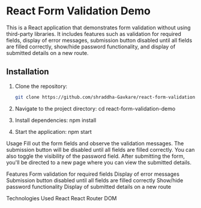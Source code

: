 # React Form Validation Demo

This is a React application that demonstrates form validation without using third-party libraries. It includes features such as validation for required fields, display of error messages, submission button disabled until all fields are filled correctly, show/hide password functionality, and display of submitted details on a new route.

## Installation

1. Clone the repository:
   ```bash
   git clone https://github.com/shraddha-Gavkare/react-form-validation-demo.git
   
2. Navigate to the project directory:
cd react-form-validation-demo

4. Install dependencies:
npm install

5. Start the application:
npm start

Usage
Fill out the form fields and observe the validation messages. 
The submission button will be disabled until all fields are filled correctly. 
You can also toggle the visibility of the password field. 
After submitting the form, you'll be directed to a new page where you can view the submitted details.

Features
Form validation for required fields
Display of error messages
Submission button disabled until all fields are filled correctly
Show/hide password functionality
Display of submitted details on a new route

Technologies Used
React
React Router DOM
